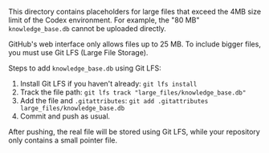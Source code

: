 This directory contains placeholders for large files that exceed the 4MB size limit of the Codex environment. For example, the "80 MB" `knowledge_base.db` cannot be uploaded directly.

GitHub's web interface only allows files up to 25 MB. To include bigger files, you must use Git LFS (Large File Storage).

Steps to add `knowledge_base.db` using Git LFS:
1. Install Git LFS if you haven't already: `git lfs install`
2. Track the file path: `git lfs track "large_files/knowledge_base.db"`
3. Add the file and `.gitattributes`: `git add .gitattributes large_files/knowledge_base.db`
4. Commit and push as usual.

After pushing, the real file will be stored using Git LFS, while your repository only contains a small pointer file.
